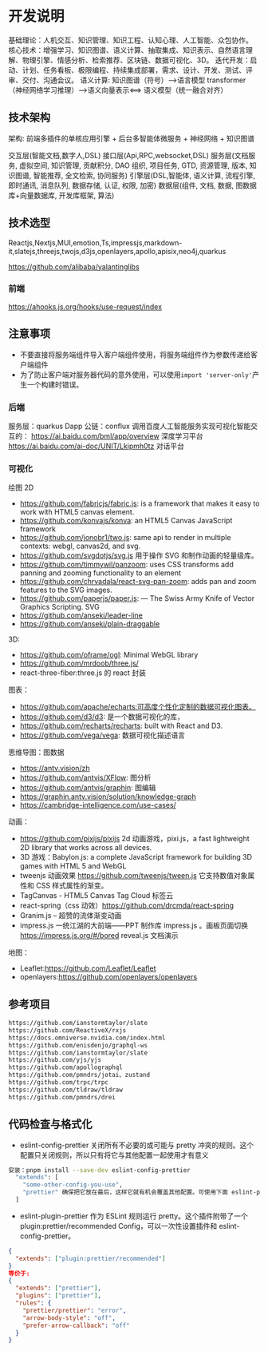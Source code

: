 # 开发说明

基础理论：人机交互、知识管理、知识工程、认知心理、人工智能、众包协作。  
核心技术：增强学习、知识图谱、语义计算、抽取集成、知识表示、自然语言理解、物理引擎、情感分析、检索推荐、区块链、数据可视化、3D。
迭代开发：启动、计划、任务看板、极限编程、持续集成部署，需求、设计、开发、测试、评审、交付、沟通会议。
语义计算: 知识图谱（符号）-->语言模型 transformer（神经网络学习推理）-->语义向量表示<==> 语义模型（统一融合对齐）

## 技术架构

架构: 前端多插件的单核应用引擎 + 后台多智能体微服务 + 神经网络 + 知识图谱

交互层(智能文档,数字人,DSL)
接口层(Api,RPC,websocket,DSL)
服务层(文档服务, 虚拟空间, 知识管理, 贡献积分, DAO 组织, 项目任务, GTD, 资源管理, 版本, 知识图谱, 智能推荐, 全文检索, 协同服务)
引擎层(DSL,智能体, 语义计算, 流程引擎, 即时通讯, 消息队列, 数据存储, 认证, 权限, 加密)
数据层(组件, 文档, 数据, 图数据库+向量数据库, 开发库框架, 算法)

## 技术选型

Reactjs,Nextjs,MUI,emotion,Ts,impressjs,markdown-it,slatejs,threejs,twojs,d3js,openlayers,apollo,apisix,neo4j,quarkus

https://github.com/alibaba/yalantinglibs

### 前端

https://ahooks.js.org/hooks/use-request/index

## 注意事项

- 不要直接将服务端组件导入客户端组件使用，将服务端组件作为参数传递给客户端组件
- 为了防止客户端对服务器代码的意外使用，可以使用`import 'server-only'`产生一个构建时错误。

### 后端

服务层：quarkus
Dapp 公链：conflux
调用百度人工智能服务实现可视化智能交互的：
https://ai.baidu.com/bml/app/overview 深度学习平台
https://ai.baidu.com/ai-doc/UNIT/Lkipmh0tz 对话平台

### 可视化

绘图 2D

- https://github.com/fabricjs/fabric.js: is a framework that makes it easy to work with HTML5 canvas element.
- https://github.com/konvajs/konva: an HTML5 Canvas JavaScript framework
- https://github.com/jonobr1/two.js: same api to render in multiple contexts: webgl, canvas2d, and svg.
- https://github.com/svgdotjs/svg.js 用于操作 SVG 和制作动画的轻量级库。
- https://github.com/timmywil/panzoom: uses CSS transforms add panning and zooming functionality to an element
- https://github.com/chrvadala/react-svg-pan-zoom: adds pan and zoom features to the SVG images.
- https://github.com/paperjs/paper.js: — The Swiss Army Knife of Vector Graphics Scripting. SVG
- https://github.com/anseki/leader-line
- https://github.com/anseki/plain-draggable

3D:

- https://github.com/oframe/ogl: Minimal WebGL library
- https://github.com/mrdoob/three.js/
- react-three-fiber:three.js 的 react 封装

图表：

- https://github.com/apache/echarts:可高度个性化定制的数据可视化图表。
- https://github.com/d3/d3: 是一个数据可视化的库，
- https://github.com/recharts/recharts: built with React and D3.
- https://github.com/vega/vega: 数据可视化描述语言

思维导图：图数据

- https://antv.vision/zh
- https://github.com/antvis/XFlow: 图分析
- https://github.com/antvis/graphin: 图编辑
- https://graphin.antv.vision/solution/knowledge-graph
- https://cambridge-intelligence.com/use-cases/

动画：

- https://github.com/pixijs/pixijs 2d 动画游戏，pixi.js，a fast lightweight 2D library that works across all devices.
- 3D 游戏：Babylon.js: a complete JavaScript framework for building 3D games with HTML 5 and WebGL
- tweenjs 动画效果 https://github.com/tweenjs/tween.js 它支持数值对象属性和 CSS 样式属性的渐变。
- TagCanvas - HTML5 Canvas Tag Cloud 标签云
- react-spring（css 动效）https://github.com/drcmda/react-spring
- Granim.js – 超赞的流体渐变动画
- impress.js 一统江湖的大前端——PPT 制作库 impress.js 。画板页面切换 https://impress.js.org/#/bored reveal.js 文档演示

地图：

- Leaflet:https://github.com/Leaflet/Leaflet
- openlayers:https://github.com/openlayers/openlayers

## 参考项目

``` md
https://github.com/ianstormtaylor/slate
https://github.com/ReactiveX/rxjs
https://docs.omniverse.nvidia.com/index.html
https://github.com/enisdenjo/graphql-ws
https://github.com/ianstormtaylor/slate
https://github.com/yjs/yjs
https://github.com/apollographql
https://github.com/pmndrs/jotai、zustand
https://github.com/trpc/trpc
https://github.com/tldraw/tldraw
https://github.com/pmndrs/drei
```

## 代码检查与格式化

- eslint-config-prettier 关闭所有不必要的或可能与 pretty 冲突的规则。这个配置只关闭规则，所以只有将它与其他配置一起使用才有意义

``` sh
安装：pnpm install --save-dev eslint-config-prettier
  "extends": [
    "some-other-config-you-use",
    "prettier" 确保把它放在最后，这样它就有机会覆盖其他配置。可使用下面 eslint-plugin-prettier 的推荐配置替代该行
  ]
```

- eslint-plugin-prettier 作为 ESLint 规则运行 pretty。这个插件附带了一个 plugin:prettier/recommended Config，可以一次性设置插件和 eslint-config-prettier。

``` json
{
  "extends": ["plugin:prettier/recommended"]
}
等价于:
{
  "extends": ["prettier"],
  "plugins": ["prettier"],
  "rules": {
    "prettier/prettier": "error",
    "arrow-body-style": "off",
    "prefer-arrow-callback": "off"
  }
}
```

